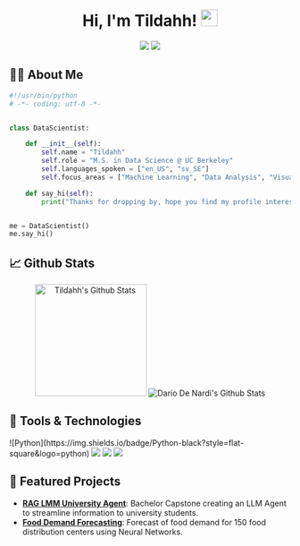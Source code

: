 <h1 align="center">
  Hi, I'm Tildahh! <img src="https://media.giphy.com/media/hvRJCLFzcasrR4ia7z/giphy.gif" width="30px">
</h1>

<p align="center">   
  <a href="mailto:sara.orona@outlook.com" target="_blank"><img src="https://img.shields.io/badge/-Email-0D1117?style=for-the-badge&logo=gmail&logoColor=0078D4"></a>
  <a href="https://www.linkedin.com/in/sara-orona/" target="_blank"><img src="https://img.shields.io/badge/-LinkedIn-0D1117?style=for-the-badge&logo=linkedin&logoColor=white"></a>
</p>

## 👩‍💻 About Me

```python
#!/usr/bin/python
# -*- coding: utf-8 -*-


class DataScientist:

    def __init__(self):
        self.name = "Tildahh"
        self.role = "M.S. in Data Science @ UC Berkeley"
        self.languages_spoken = ["en_US", "sv_SE"]
        self.focus_areas = ["Machine Learning", "Data Analysis", "Visualization", "MLOps"]

    def say_hi(self):
        print("Thanks for dropping by, hope you find my profile interesting! :)")


me = DataScientist()
me.say_hi()
```


## 📈 Github Stats

<div align="center">
    <img alt="Tildahh's Github Stats" src="https://github-readme-stats.vercel.app/api?username=tildahh&show_icons=true&include_all_commits=true&count_private=true&theme=react&hide_border=true&bg_color=0D1117&title_color=0078D4&icon_color=0078D4" height="200"/>
    <img alt="Dario De Nardi's Github Stats" src="http://github-readme-streak-stats.herokuapp.com?user=tildahh&theme=github-dark&hide_border=true&date_format=M%20j%5B%2C%20Y%5D&dates=FFFFFF&sideLabels=0078D4&currStreakLabel=0078D4&stroke=0078D4&ring=0078D4" />
</div>

## 🚀 Tools & Technologies

<p>
  ![Python](https://img.shields.io/badge/Python-black?style=flat-square&logo=python)  <img src="https://img.shields.io/badge/TensorFlow-FF6F00?style=for-the-  badge&logo=tensorflow&logoColor=white"/>
  <img src="https://img.shields.io/badge/PyTorch-EE4C2C?style=for-the-badge&logo=pytorch&logoColor=white"/>
  <img src="https://img.shields.io/badge/SQL-336791?style=for-the-badge&logo=postgresql&logoColor=white"/>
</p>

## 🔬 Featured Projects
- [**RAG LMM University Agent**](https://github.com/OronaDaniel/CSUCI_Companion): Bachelor Capstone creating an LLM Agent to streamline information to university students. 
- [**Food Demand Forecasting**](https://github.com/tildahh/food-demand-forecasting): Forecast of food demand for 150 food distribution centers using Neural Networks. 
<!--
**tildahh/tildahh** is a ✨ _special_ ✨ repository because its `README.md` (this file) appears on your GitHub profile.

Here are some ideas to get you started:

- 🔭 I’m currently working on ...
- 🌱 I’m currently learning ...
- 👯 I’m looking to collaborate on ...
- 🤔 I’m looking for help with ...
- 💬 Ask me about ...
- 📫 How to reach me: ...
- ⚡ Fun fact: ...
-->
